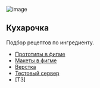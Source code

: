 ![image](https://user-images.githubusercontent.com/38289458/205159550-e4978191-372b-4d12-b2b0-40912337d95b.png)

## Кухарочка

Подбор рецептов по ингредиенту.

- [Прототипы в фигме](https://www.figma.com/file/URAZrYdHsdsEqdTxTWLzKn/%D0%9A%D1%83%D1%85%D0%B0%D1%80%D0%BE%D1%87%D0%BA%D0%B0?node-id=0%3A1&t=oH3JfmXColSx4nQF-1)
- [Макеты в фигме](https://www.figma.com/file/iHyAcHTs8VhCYDhZWIbvYX/%D0%9A%D1%83%D1%85%D0%B0%D1%80%D0%BE%D1%87%D0%BA%D0%B0-(Copy)?node-id=0%3A1&t=FmugV0YzIjJ2z4Mv-1)
- [Верстка](http://v912850r.beget.tech/kuharochka/main.html)
- [Тестовый сервер](https://ce29760.tw1.ru/)
- [ТЗ]
